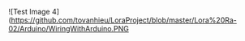 ![Test Image 4](https://github.com/tovanhieu/LoraProject/blob/master/Lora%20Ra-02/Arduino/WiringWithArduino.PNG
